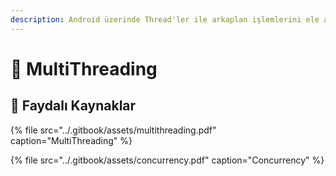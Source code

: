 ```yaml
---
description: Android üzerinde Thread'ler ile arkaplan işlemlerini ele alma
---
```


# 🌠 MultiThreading

## 📂 Faydalı Kaynaklar

{% file src="../.gitbook/assets/multithreading.pdf" caption="MultiThreading" %}

{% file src="../.gitbook/assets/concurrency.pdf" caption="Concurrency" %}

